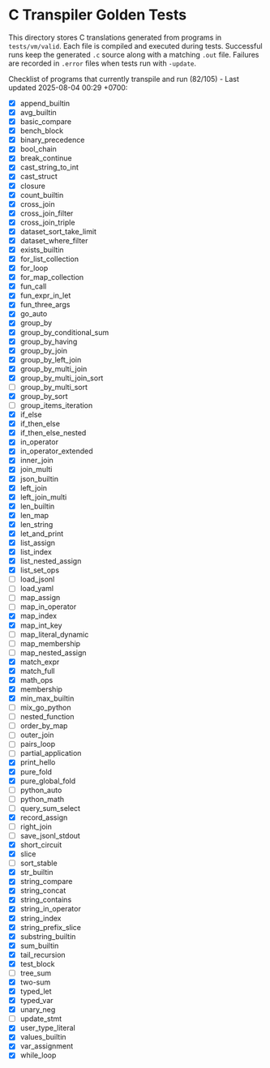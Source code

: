 # C Transpiler Golden Tests

This directory stores C translations generated from programs in `tests/vm/valid`. Each file is compiled and executed during tests. Successful runs keep the generated `.c` source along with a matching `.out` file. Failures are recorded in `.error` files when tests run with `-update`.

Checklist of programs that currently transpile and run (82/105) - Last updated 2025-08-04 00:29 +0700:
- [x] append_builtin
- [x] avg_builtin
- [x] basic_compare
- [x] bench_block
- [x] binary_precedence
- [x] bool_chain
- [x] break_continue
- [x] cast_string_to_int
- [x] cast_struct
- [x] closure
- [x] count_builtin
- [x] cross_join
- [x] cross_join_filter
- [x] cross_join_triple
- [x] dataset_sort_take_limit
- [x] dataset_where_filter
- [x] exists_builtin
- [x] for_list_collection
- [x] for_loop
- [x] for_map_collection
- [x] fun_call
- [x] fun_expr_in_let
- [x] fun_three_args
- [x] go_auto
- [x] group_by
- [x] group_by_conditional_sum
- [x] group_by_having
- [x] group_by_join
- [x] group_by_left_join
- [x] group_by_multi_join
- [x] group_by_multi_join_sort
- [ ] group_by_multi_sort
- [x] group_by_sort
- [ ] group_items_iteration
- [x] if_else
- [x] if_then_else
- [x] if_then_else_nested
- [x] in_operator
- [x] in_operator_extended
- [x] inner_join
- [x] join_multi
- [x] json_builtin
- [x] left_join
- [x] left_join_multi
- [x] len_builtin
- [x] len_map
- [x] len_string
- [x] let_and_print
- [x] list_assign
- [x] list_index
- [x] list_nested_assign
- [x] list_set_ops
- [ ] load_jsonl
- [ ] load_yaml
- [ ] map_assign
- [ ] map_in_operator
- [x] map_index
- [x] map_int_key
- [ ] map_literal_dynamic
- [ ] map_membership
- [ ] map_nested_assign
- [x] match_expr
- [x] match_full
- [x] math_ops
- [x] membership
- [x] min_max_builtin
- [ ] mix_go_python
- [ ] nested_function
- [ ] order_by_map
- [ ] outer_join
- [ ] pairs_loop
- [ ] partial_application
- [x] print_hello
- [x] pure_fold
- [x] pure_global_fold
- [ ] python_auto
- [ ] python_math
- [ ] query_sum_select
- [x] record_assign
- [ ] right_join
- [ ] save_jsonl_stdout
- [x] short_circuit
- [x] slice
- [ ] sort_stable
- [x] str_builtin
- [x] string_compare
- [x] string_concat
- [x] string_contains
- [x] string_in_operator
- [x] string_index
- [x] string_prefix_slice
- [x] substring_builtin
- [x] sum_builtin
- [x] tail_recursion
- [x] test_block
- [ ] tree_sum
- [x] two-sum
- [x] typed_let
- [x] typed_var
- [x] unary_neg
- [ ] update_stmt
- [x] user_type_literal
- [x] values_builtin
- [x] var_assignment
- [x] while_loop
